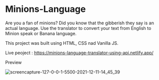 # Minions-Language 
Are you a fan of minions? Did you know that the gibberish they say is an actual language. Use the translator to convert your text from English to Minion speak or Banana language.

This project was built using HTML, CSS nad Vanilla JS.

Live peoject : https://minions-language-translator-using-api.netlify.app/

Preview

![screencapture-127-0-0-1-5500-2021-12-11-14_45_39](https://user-images.githubusercontent.com/49878564/145671314-c0c9434f-d83b-4ee2-80b0-9f6f87db35fb.png)
